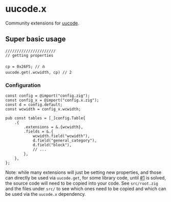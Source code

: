 # uucode.x

Community extensions for [uucode](https://github.com/jacobsandlund/uucode).


## Super basic usage

``` zig
//////////////////////
// getting properties

cp = 0x26F5; // ⛵
uucode.get(.wcwidth, cp) // 2
```

### Configuration

``` zig
const config = @import("config.zig");
const config_x = @import("config.x.zig");
const d = config.default;
const wcwidth = config_x.wcwidth;

pub const tables = [_]config.Table{
    .{
        .extensions = &.{wcwidth},
        .fields = &.{
            wcwidth.field("wcwidth"),
            d.field("general_category"),
            d.field("block"),
            // ...
        },
    },
};
```

Note: while many extensions will just be setting new properties, and those can directly be used via `uucode.get`, for some library code, until [#1](https://github.com/jacobsandlund/uucode.x/issues/1) is solved, the source code will need to be copied into your code. See `src/root.zig` and the files under `src/` to see which ones need to be copied and which can be used via the `uucode.x` dependency.
